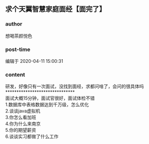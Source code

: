 ## 求个天翼智慧家庭面经【面完了】
### author 
想喝茶颜悦色
### post-time 

编辑于  2020-04-11 15:00:31
### content 
<div class="post-topic-des nc-post-content">
 研发，好像只有一次面试，没找到面经，求都问啥了，会问的很具体吗
 <br/>
 *******************************
 <br/>
 面试大概15分钟，面试官很好，面试体检不错
 <br/>
 1.数据库中表格数据达到千万级，怎么优化
 <br/>
 2.谈谈java虚拟机
 <br/>
 3.你怎么看加班
 <br/>
 4.你为什么来南京
 <br/>
 5.你的期望薪资
 <br/>
 6.谈谈实习都做了什么工作
 <br/>
 <br/>
</div>
